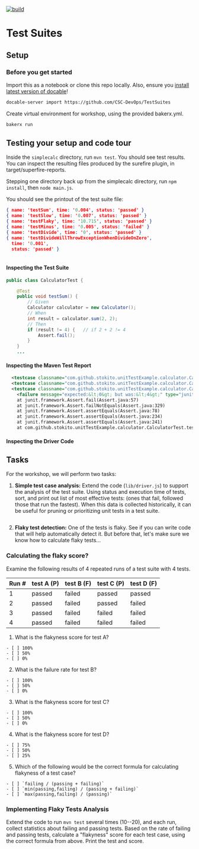 [![build](https://travis-ci.org/CSC-DevOps/TestSuites.svg?branch=master)](https://travis-ci.org/CSC-DevOps/TestSuites)

# Test Suites

## Setup

### Before you get started

Import this as a notebook or clone this repo locally. Also, ensure you [install latest version of docable](https://github.com/ottomatica/docable-notebooks/blob/master/docs/install.md)!

```bash
docable-server import https://github.com/CSC-DevOps/TestSuites
```

Create virtual environment for workshop, using the provided bakerx.yml.

```bash | {type:'command', stream: true, failed_when: 'exitCode!=0'}
bakerx run
```

## Testing your setup and code tour

Inside the `simplecalc` directory, run `mvn test`. You should see test results. You can inspect the resulting files produced by the surefire plugin, in target/superfire-reports.

Stepping one directory back up from the simplecalc directory, run `npm install`, then `node main.js`.

You should see the printout of the test suite file:

```json
{ name: 'testSum', time: '0.004', status: 'passed' }
{ name: 'testSlow', time: '0.007', status: 'passed' }
{ name: 'testFlaky', time: '10.715', status: 'passed' }
{ name: 'testMinus', time: '0.005', status: 'failed' }
{ name: 'testDivide', time: '0', status: 'passed' }
{ name: 'testDivideWillThrowExceptionWhenDivideOnZero',
  time: '0.001',
  status: 'passed' }
```

``` | {type: 'terminal'}
```

#### Inspecting the Test Suite

```java
public class CalculatorTest {

	@Test
	public void testSum() {
		// Given
		Calculator calculator = new Calculator();
		// When
		int result = calculator.sum(2, 2);
		// Then
		if (result != 4) {   // if 2 + 2 != 4
			Assert.fail();
		}
	}
    ...
```

#### Inspecting the Maven Test Report

```xml
  <testcase classname="com.github.stokito.unitTestExample.calculator.CalculatorTest" name="testSum" time="0.015"/>
  <testcase classname="com.github.stokito.unitTestExample.calculator.CalculatorTest" name="testFlaky" time="7.347"/>
  <testcase classname="com.github.stokito.unitTestExample.calculator.CalculatorTest" name="testMinus" time="0.016">
    <failure message="expected:&lt;0&gt; but was:&lt;4&gt;" type="junit.framework.AssertionFailedError">junit.framework.AssertionFailedError: expected:&lt;0&gt; but was:&lt;4&gt;
	at junit.framework.Assert.fail(Assert.java:57)
	at junit.framework.Assert.failNotEquals(Assert.java:329)
	at junit.framework.Assert.assertEquals(Assert.java:78)
	at junit.framework.Assert.assertEquals(Assert.java:234)
	at junit.framework.Assert.assertEquals(Assert.java:241)
	at com.github.stokito.unitTestExample.calculator.CalculatorTest.testMinus(CalculatorTest.java:45)
```

#### Inspecting the Driver Code



## Tasks

For the workshop, we will perform two tasks: 

1. **Simple test case analysis:** Extend the code (`lib/driver.js`) to support the analysis of the test suite. Using status and execution time of tests, sort, and print out list of most effective tests: (ones that fail, followed those that run the fastest). When this data is collected historically, it can be useful for pruning or prioritizing unit tests in a test suite.

``` | {type: 'terminal'}
```

2. **Flaky test detection:** One of the tests is flaky. See if you can write code that will help automatically detect it.
But before that, let's make sure we know how to calculate flaky tests...

### Calculating the flaky score?

Examine the following results of 4 repeated runs of a test suite with 4 tests.

| Run # | test A (P) | test B (F)  | test C (P) | test D (F) |
| ----- | -----    | -----   | ------ | ------ | 
| 1     | passed   | failed  | passed | passed |
| 2     | passed   | failed  | passed | failed |
| 3     | passed   | failed  | failed | failed |
| 4     | passed   | failed  | failed | failed |

1. What is the flakyness score for test A?

```js|{type:'quiz', quiz_type:'singlechoice', quiz_answers:'2'}
- [ ] 100%
- [ ] 50%
- [ ] 0%
```

2. What is the failure rate for test B?

```js|{type:'quiz', quiz_type:'singlechoice', quiz_answers:'0'}
- [ ] 100%
- [ ] 50%
- [ ] 0%
```

3. What is the flakyness score for test C?

```js|{type:'quiz', quiz_type:'singlechoice', quiz_answers:'1'}
- [ ] 100%
- [ ] 50%
- [ ] 0%
```

4. What is the flakyness score for test D?

```js|{type:'quiz', quiz_type:'singlechoice', quiz_answers:'2'}
- [ ] 75%
- [ ] 50%
- [ ] 25%
```

5. Which of the following would be the correct formula for calculating flakyness of a test case?

```js|{type:'quiz', quiz_type:'singlechoice', quiz_answers:'1'}
- [ ] `failing / (passing + failing)`
- [ ] `min(passing,failing) / (passing + failing)`
- [ ] `max(passing,failing) / (passing)`
```

### Implementing Flaky Tests Analysis

Extend the code to run `mvn test` several times (10--20), and each run, collect statistics about failing and passing tests. Based on the rate of failing and passing tests, calculate a "flakyness" score for each test case, using the correct formula from above. Print the test and score.

``` | {type: 'terminal'}
```